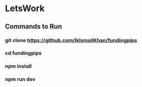 # LetsWork

## Commands to Run

### git clone https://github.com/IkIsmailKhan/fundingpips
### cd fundingpips
### npm install
### npm run dev
